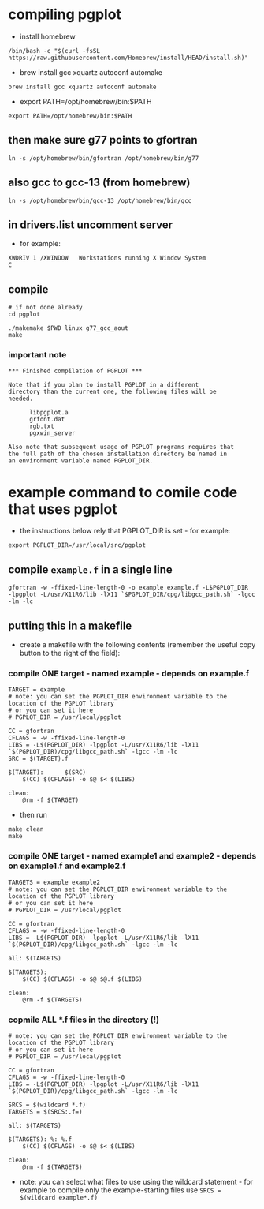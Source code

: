 # compiling pgplot

- install homebrew

```
/bin/bash -c "$(curl -fsSL https://raw.githubusercontent.com/Homebrew/install/HEAD/install.sh)"
```

- brew install gcc xquartz autoconf automake

```
brew install gcc xquartz autoconf automake
```

- export PATH=/opt/homebrew/bin:$PATH

```
export PATH=/opt/homebrew/bin:$PATH
```

## then make sure g77 points to gfortran

```
ln -s /opt/homebrew/bin/gfortran /opt/homebrew/bin/g77
```

## also gcc to gcc-13 (from homebrew)

```
ln -s /opt/homebrew/bin/gcc-13 /opt/homebrew/bin/gcc
```

## in drivers.list uncomment server

- for example:

```
XWDRIV 1 /XWINDOW   Workstations running X Window System                C
```

## compile

```
# if not done already
cd pgplot
```

```
./makemake $PWD linux g77_gcc_aout
make
```

### important note

```
*** Finished compilation of PGPLOT ***

Note that if you plan to install PGPLOT in a different
directory than the current one, the following files will be
needed.

      libpgplot.a
      grfont.dat
      rgb.txt
      pgxwin_server

Also note that subsequent usage of PGPLOT programs requires that
the full path of the chosen installation directory be named in
an environment variable named PGPLOT_DIR.
```

# example command to comile code that uses pgplot

- the instructions below rely that PGPLOT_DIR is set - for example:

```
export PGPLOT_DIR=/usr/local/src/pgplot
```

## compile `example.f` in a single line

```
gfortran -w -ffixed-line-length-0 -o example example.f -L$PGPLOT_DIR  -lpgplot -L/usr/X11R6/lib -lX11 `$PGPLOT_DIR/cpg/libgcc_path.sh` -lgcc -lm -lc
```

## putting this in a makefile

- create a makefile with the following contents (remember the useful copy button to the right of the field):

### compile ONE target - named example - depends on example.f

```
TARGET = example
# note: you can set the PGPLOT_DIR environment variable to the location of the PGPLOT library
# or you can set it here
# PGPLOT_DIR = /usr/local/pgplot

CC = gfortran
CFLAGS = -w -ffixed-line-length-0
LIBS = -L$(PGPLOT_DIR) -lpgplot -L/usr/X11R6/lib -lX11 `$(PGPLOT_DIR)/cpg/libgcc_path.sh` -lgcc -lm -lc
SRC = $(TARGET).f

$(TARGET):      $(SRC)
	$(CC) $(CFLAGS) -o $@ $< $(LIBS)

clean:
	@rm -f $(TARGET)
```

- then run

```
make clean
make
```

### compile ONE target - named example1 and example2 - depends on example1.f and example2.f

```
TARGETS = example example2
# note: you can set the PGPLOT_DIR environment variable to the location of the PGPLOT library
# or you can set it here
# PGPLOT_DIR = /usr/local/pgplot

CC = gfortran
CFLAGS = -w -ffixed-line-length-0
LIBS = -L$(PGPLOT_DIR) -lpgplot -L/usr/X11R6/lib -lX11 `$(PGPLOT_DIR)/cpg/libgcc_path.sh` -lgcc -lm -lc

all: $(TARGETS)

$(TARGETS):
	$(CC) $(CFLAGS) -o $@ $@.f $(LIBS)

clean:
	@rm -f $(TARGETS)
```

### copmile ALL *.f files in the directory (!)

```
# note: you can set the PGPLOT_DIR environment variable to the location of the PGPLOT library
# or you can set it here
# PGPLOT_DIR = /usr/local/pgplot

CC = gfortran
CFLAGS = -w -ffixed-line-length-0
LIBS = -L$(PGPLOT_DIR) -lpgplot -L/usr/X11R6/lib -lX11 `$(PGPLOT_DIR)/cpg/libgcc_path.sh` -lgcc -lm -lc

SRCS = $(wildcard *.f)
TARGETS = $(SRCS:.f=)

all: $(TARGETS)

$(TARGETS): %: %.f
	$(CC) $(CFLAGS) -o $@ $< $(LIBS)

clean:
	@rm -f $(TARGETS)
```

- note: you can select what files to use using the wildcard statement - for example to compile only the example-starting files use `SRCS = $(wildcard example*.f)`
